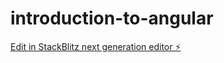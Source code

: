 # introduction-to-angular

[Edit in StackBlitz next generation editor ⚡️](https://stackblitz.com/~/github.com/taporian/introduction-to-angular)